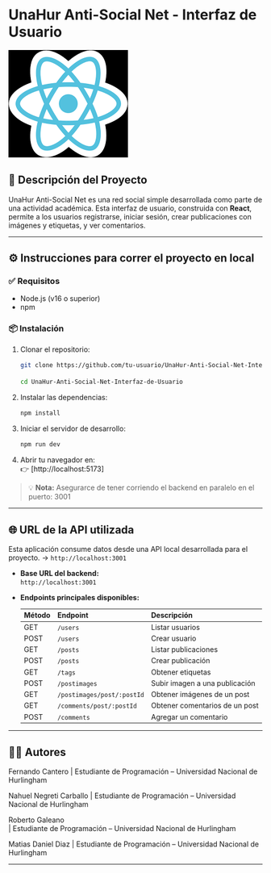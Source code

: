 # UnaHur Anti-Social Net - Interfaz de Usuario

![Red Social React](./public/react.png)

## 📝 Descripción del Proyecto

UnaHur Anti-Social Net es una red social simple desarrollada como parte de una actividad académica. Esta interfaz de usuario, construida con **React**, permite a los usuarios registrarse, iniciar sesión, crear publicaciones con imágenes y etiquetas, y ver comentarios.

---

## ⚙️ Instrucciones para correr el proyecto en local

### ✅ Requisitos

- Node.js (v16 o superior)
- npm 

### 📦 Instalación

1. Clonar el repositorio:

   ```bash
   git clone https://github.com/tu-usuario/UnaHur-Anti-Social-Net-Interfaz-de-Usuario.git

   cd UnaHur-Anti-Social-Net-Interfaz-de-Usuario
   ```

2. Instalar las dependencias:

   ```bash
   npm install
   ```

3. Iniciar el servidor de desarrollo:

   ```bash
   npm run dev
   ```

4. Abrir tu navegador en:  
   👉 [http://localhost:5173]

> 💡 **Nota:** Asegurarce de tener corriendo el backend en paralelo en el puerto: 3001

---

## 🌐 URL de la API utilizada

Esta aplicación consume datos desde una API local desarrollada para el proyecto.
 -> `http://localhost:3001`

- **Base URL del backend:**  
  `http://localhost:3001`

- **Endpoints principales disponibles:**

  | Método | Endpoint                      | Descripción                            |
  |--------|-------------------------------|----------------------------------------|
  | GET    | `/users`                      | Listar usuarios                        |
  | POST   | `/users`                      | Crear usuario                          |
  | GET    | `/posts`                      | Listar publicaciones                   |
  | POST   | `/posts`                      | Crear publicación                      |
  | GET    | `/tags`                       | Obtener etiquetas                      |
  | POST   | `/postimages`                 | Subir imagen a una publicación         |
  | GET    | `/postimages/post/:postId`    | Obtener imágenes de un post            |
  | GET    | `/comments/post/:postId`      | Obtener comentarios de un post         |
  | POST   | `/comments`                   | Agregar un comentario                  |

---

## 👩‍💻 Autores

Fernando Cantero
| Estudiante de Programación – Universidad Nacional de Hurlingham

Nahuel Negreti Carballo
| Estudiante de Programación – Universidad Nacional de Hurlingham

Roberto Galeano  
| Estudiante de Programación – Universidad Nacional de Hurlingham

Matias Daniel Diaz
| Estudiante de Programación – Universidad Nacional de Hurlingham

---